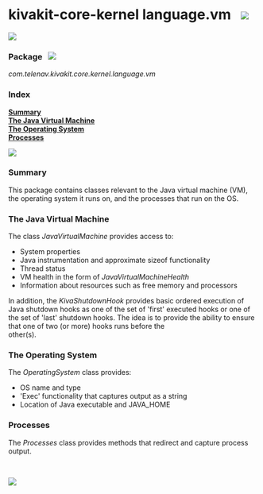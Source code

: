 # kivakit-core-kernel language.vm &nbsp; ![](https://telenav.github.io/telenav-assets/images/icons/jvm-56.png)

![](https://telenav.github.io/telenav-assets/images/separators/horizontal-line.png)

### Package &nbsp; ![](https://telenav.github.io/telenav-assets/images/icons/box-24.png)

*com.telenav.kivakit.core.kernel.language.vm*

### Index

[**Summary**](#summary)  
[**The Java Virtual Machine**](#the-java-virtual-machine)  
[**The Operating System**](#the-operating-system)  
[**Processes**](#processes)

![](https://telenav.github.io/telenav-assets/images/separators/horizontal-line.png)

### Summary <a name="summary"></a>

This package contains classes relevant to the Java virtual machine (VM), the operating system it runs on, and the processes that run on the OS.

### The Java Virtual Machine

The class *JavaVirtualMachine* provides access to:

* System properties
* Java instrumentation and approximate sizeof functionality
* Thread status
* VM health in the form of *JavaVirtualMachineHealth*
* Information about resources such as free memory and processors

In addition, the *KivaShutdownHook* provides basic ordered execution of Java shutdown hooks as one of the set of 'first' executed hooks or one of the set of 'last' shutdown hooks. The idea is to provide the ability to ensure that one of two (or more) hooks runs before the  
other(s).

### The Operating System

The *OperatingSystem* class provides:

* OS name and type
* 'Exec' functionality that captures output as a string
* Location of Java executable and JAVA_HOME

### Processes

The *Processes* class provides methods that redirect and capture process output.

<br/>

![](https://telenav.github.io/telenav-assets/images/separators/horizontal-line.png)
